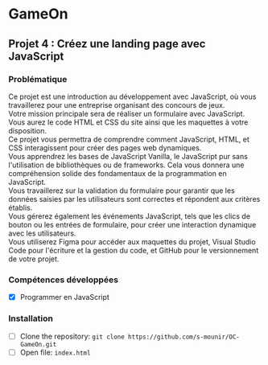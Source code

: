 # GameOn
## Projet 4 : Créez une landing page avec JavaScript

### Problématique
Ce projet est une introduction au développement avec JavaScript, où vous travaillerez pour une entreprise organisant des concours de jeux.\
Votre mission principale sera de réaliser un formulaire avec JavaScript. Vous aurez le code HTML et CSS du site ainsi que les maquettes à votre disposition. \
Ce projet vous permettra de comprendre comment JavaScript, HTML, et CSS interagissent pour créer des pages web dynamiques.\
Vous apprendrez les bases de JavaScript Vanilla, le JavaScript pur sans l'utilisation de bibliothèques ou de frameworks. Cela vous donnera une compréhension solide des fondamentaux de la programmation en JavaScript.\
Vous travaillerez sur la validation du formulaire pour garantir que les données saisies par les utilisateurs sont correctes et répondent aux critères établis.\
Vous gérerez également les événements JavaScript, tels que les clics de bouton ou les entrées de formulaire, pour créer une interaction dynamique avec les utilisateurs.\
Vous utiliserez Figma pour accéder aux maquettes du projet, Visual Studio Code pour l'écriture et la gestion du code, et GitHub pour le versionnement de votre projet.

### Compétences développées
- [x] Programmer en JavaScript

### Installation
- [ ] Clone the repository: `git clone https://github.com/s-mounir/OC-GameOn.git`
- [ ] Open file: `index.html`

